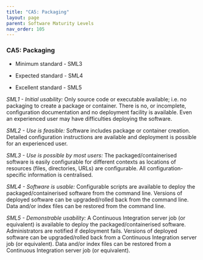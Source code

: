 ```yaml
---
title: "CA5: Packaging"
layout: page
parent: Software Maturity Levels
nav_order: 105
---
```


### CA5: Packaging

-   Minimum standard - SML3

-   Expected standard - SML4

-   Excellent standard - SML5

*SML1 - Initial usability:* Only source code or executable available;
i.e. no packaging to create a package or container. There is no, or
incomplete, configuration documentation and no deployment facility is
available. Even an experienced user may have difficulties deploying the
software.

*SML2 - Use is feasible:* Software includes package or container
creation. Detailed configuration instructions are available and
deployment is possible for an experienced user.

*SML3 - Use is possible by most users:* The packaged/containerised
software is easily configurable for different contexts as locations of
resources (files, directories, URLs) are configurable. All
configuration-specific information is centralised.

*SML4 - Software is usable:* Configurable scripts are available to
deploy the packaged/containerised software from the command line.
Versions of deployed software can be upgraded/rolled back from the
command line. Data and/or index files can be restored from the command
line.

*SML5 - Demonstrable usability:* A Continuous Integration server job (or
equivalent) is available to deploy the packaged/containerised software.
Administrators are notified if deployment fails. Versions of deployed
software can be upgraded/rolled back from a Continuous Integration
server job (or equivalent). Data and/or index files can be restored from
a Continuous Integration server job (or equivalent).
